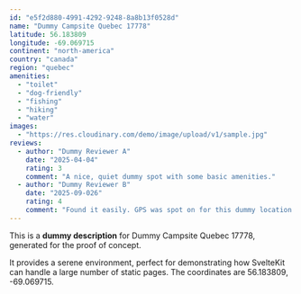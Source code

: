 ```yaml
---
id: "e5f2d880-4991-4292-9248-8a8b13f0528d"
name: "Dummy Campsite Quebec 17778"
latitude: 56.183809
longitude: -69.069715
continent: "north-america"
country: "canada"
region: "quebec"
amenities:
  - "toilet"
  - "dog-friendly"
  - "fishing"
  - "hiking"
  - "water"
images:
  - "https://res.cloudinary.com/demo/image/upload/v1/sample.jpg"
reviews:
  - author: "Dummy Reviewer A"
    date: "2025-04-04"
    rating: 3
    comment: "A nice, quiet dummy spot with some basic amenities."
  - author: "Dummy Reviewer B"
    date: "2025-09-026"
    rating: 4
    comment: "Found it easily. GPS was spot on for this dummy location."
---
```


This is a **dummy description** for Dummy Campsite Quebec 17778, generated for the proof of concept.

It provides a serene environment, perfect for demonstrating how SvelteKit can handle a large number of static pages. The coordinates are 56.183809, -69.069715.
